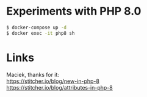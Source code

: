 # Experiments with PHP 8.0
```sh
$ docker-compose up -d
$ docker exec -it php8 sh
```
# Links
Maciek, thanks for it:  
https://stitcher.io/blog/new-in-php-8  
https://stitcher.io/blog/attributes-in-php-8    

